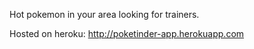 Hot pokemon in your area looking for trainers.

Hosted on heroku: http://poketinder-app.herokuapp.com